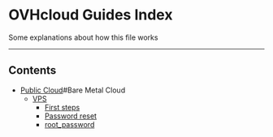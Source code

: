 # OVHcloud Guides Index

Some explanations about how this file works


-----
## Contents
+ [Public Cloud](cloud)#Bare Metal Cloud
    + [VPS](virtual-private-servers-on-the-cloud)
        + [First steps](cloud/vps/apps_first_steps)
        + [Password reset](cloud/vps/resetting_a_windows_password)
        + [root_password](cloud/vps/root_password)
